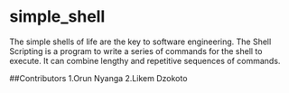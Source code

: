 # simple_shell
The simple shells of life are the key to software engineering.
The Shell Scripting is a program to write a series of commands for the shell to execute. It can combine lengthy and repetitive sequences of commands.

##Contributors
1.Orun Nyanga 
2.Likem Dzokoto
